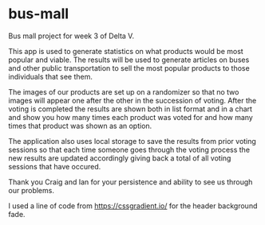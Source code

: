 # bus-mall

Bus mall project for week 3 of Delta V.

This app is used to generate statistics on what products would be most popular and viable.  The results will be used to generate articles on buses and other public transportation to sell the most popular products to those individuals that see them.

The images of our products are set up on a randomizer so that no two images will appear one after the other in the succession of voting.  After the voting is completed the results are shown both in list format and in a chart and show you how many times each product was voted for and how many times that product was shown as an option.

The application also uses local storage to save the results from prior voting sessions so that each time someone goes through the voting process the new results are updated accordingly giving back a total of all voting sessions that have occured.

Thank you Craig and Ian for your persistence and ability to see us through our problems.

I used a line of code from https://cssgradient.io/ for the header background fade.
